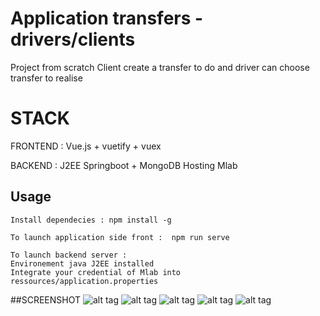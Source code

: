 
# Application transfers - drivers/clients
Project from scratch 
Client create a transfer to do and driver can choose transfer to realise

# STACK
FRONTEND : Vue.js + vuetify + vuex

BACKEND : J2EE Springboot + MongoDB Hosting Mlab

## Usage

```
Install dependecies : npm install -g

To launch application side front :  npm run serve

To launch backend server : 
Environement java J2EE installed
Integrate your credential of Mlab into ressources/application.properties
```


##SCREENSHOT
![alt tag](https://user-images.githubusercontent.com/43437042/56367508-a97e0180-61f5-11e9-8bed-8e9319857911.JPG)
![alt tag](https://user-images.githubusercontent.com/43437042/56367509-a97e0180-61f5-11e9-8e7f-de63ec97aaa1.JPG)
![alt tag](https://user-images.githubusercontent.com/43437042/56367510-a97e0180-61f5-11e9-8ba2-93ff86878df6.JPG)
![alt tag](https://user-images.githubusercontent.com/43437042/56367511-aa169800-61f5-11e9-857a-683f19ecdbec.JPG)
![alt tag](https://user-images.githubusercontent.com/43437042/56367512-aa169800-61f5-11e9-9dae-f8ad3bab9a6b.JPG)
